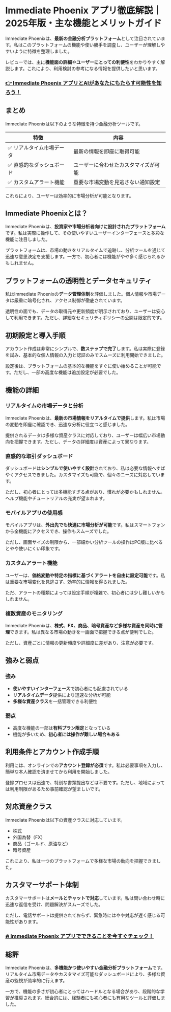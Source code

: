# Immediate Phoenix アプリ徹底解説｜2025年版・主な機能とメリットガイド
 

Immediate Phoenixは、**最新の金融分析プラットフォーム**として注目されています。私はこのプラットフォームの機能や使い勝手を調査し、ユーザーが理解しやすいように特徴を整理しました。  

レビューでは、主に**機能面の詳細**や**ユーザーにとっての利便性**をわかりやすく解説します。これにより、利用検討の参考になる情報を提供したいと思います。

### [👉  Immediate Phoenix アプリとAIがあなたにもたらす可能性を知ろう！](https://tinyurl.com/3jkmf63s)
## まとめ

Immediate Phoenixは以下のような特徴を持つ金融分析ツールです。  

| 特徴                         | 内容                               |
|----------------------------|----------------------------------|
| ✅ リアルタイム市場データ       | 最新の情報を即座に取得可能             |
| ✅ 直感的なダッシュボード      | ユーザーに合わせたカスタマイズが可能   |
| ✅ カスタムアラート機能        | 重要な市場変動を見逃さない通知設定     |  

これらにより、ユーザーは効率的に市場分析が可能となります。

## Immediate Phoenixとは？

Immediate Phoenixは、**投資家や市場分析者向けに設計されたプラットフォーム**です。私は実際に操作して、その使いやすいユーザーインターフェースと多彩な機能に注目しました。  

プラットフォームは、市場の動きをリアルタイムで追跡し、分析ツールを通じて迅速な意思決定を支援します。一方で、初心者には機能がやや多く感じられるかもしれません。

## プラットフォームの透明性とデータセキュリティ

私はImmediate Phoenixの**データ管理体制**を評価しました。個人情報や市場データは厳重に暗号化され、アクセス制御が徹底されています。  

透明性の面でも、データの取得元や更新頻度が明示されており、ユーザーは安心して利用できます。ただし、詳細なセキュリティポリシーの公開は限定的です。

## 初期設定と導入手順

アカウント作成は非常にシンプルで、**数ステップで完了**します。私は実際に登録を試み、基本的な個人情報の入力と認証のみでスムーズに利用開始できました。  

設定後は、プラットフォームの基本的な機能をすぐに使い始めることが可能です。ただし、一部の高度な機能は追加設定が必要でした。

## 機能の詳細

### リアルタイムの市場データと分析

Immediate Phoenixは、**最新の市場情報をリアルタイムで提供**します。私は市場の変動を即座に確認でき、迅速な分析に役立つと感じました。  

提供されるデータは多様な資産クラスに対応しており、ユーザーは幅広い市場動向を把握できます。ただし、データの詳細度は資産によって異なります。

### 直感的な取引ダッシュボード

ダッシュボードは**シンプルで使いやすく設計**されており、私は必要な情報へすばやくアクセスできました。カスタマイズも可能で、個々のニーズに対応しています。  

ただし、初心者にとっては多機能すぎる点があり、慣れが必要かもしれません。ヘルプ機能やチュートリアルの充実が望まれます。

### モバイルアプリの使用感

モバイルアプリは、**外出先でも快適に市場分析が可能**です。私はスマートフォンから全機能にアクセスでき、操作もスムーズでした。  

ただし、画面サイズの制限から、一部細かい分析ツールの操作はPC版に比べるとやや使いにくい印象です。

### カスタムアラート機能

ユーザーは、**価格変動や特定の指標に基づくアラートを自由に設定可能**です。私は重要な市場変化を見逃さず、効率的に情報を得られました。  

ただ、アラートの種類によっては設定手順が複雑で、初心者には少し難しいかもしれません。

### 複数資産のモニタリング

Immediate Phoenixは、**株式、FX、商品、暗号資産など多様な資産を同時に管理**できます。私は異なる市場の動きを一画面で把握できる点が便利でした。  

ただし、資産ごとに情報の更新頻度や詳細度に差があり、注意が必要です。

## 強みと弱点

### 強み

- **使いやすいインターフェース**で初心者にも配慮されている  
- **リアルタイムデータ**提供により迅速な分析が可能  
- **多様な資産クラス**を一括管理できる利便性  

### 弱点

- 高度な機能の一部は**有料プラン限定**となっている  
- 機能が多いため、**初心者には操作が難しい場合もある**

## 利用条件とアカウント作成手順

利用には、オンラインでの**アカウント登録が必須**です。私は必要事項を入力し、簡単な本人確認を済ませてから利用を開始しました。  

登録プロセスは迅速で、特別な書類提出などは不要です。ただし、地域によっては利用制限があるため事前確認が望ましいです。

## 対応資産クラス

Immediate Phoenixは以下の資産クラスに対応しています。  

- 株式  
- 外国為替（FX）  
- 商品（ゴールド、原油など）  
- 暗号資産  

これにより、私は一つのプラットフォームで多様な市場の動向を把握できました。

## カスタマーサポート体制

カスタマーサポートは**メールとチャットで対応**しています。私は問い合わせ時に迅速な返信を受け、問題解決がスムーズでした。  

ただし、電話サポートは提供されておらず、緊急時にはやや対応が遅く感じる可能性があります。

### [🔥 Immediate Phoenix アプリでできることを今すぐチェック！](https://tinyurl.com/3jkmf63s)
## 総評

Immediate Phoenixは、**多機能かつ使いやすい金融分析プラットフォーム**です。リアルタイム市場データやカスタマイズ可能なダッシュボードにより、多様な資産の監視が効率的に行えます。  

一方で、機能の多さが初心者にとってはハードルとなる場合があり、段階的な学習が推奨されます。総合的には、経験者にも初心者にも有用なツールと評価しました。